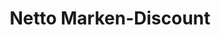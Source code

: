 ---
title: "Netto Marken-Discount"
url: /berlin/netto-marken-discount-buckower-damm/
shop: Supermarkt
---